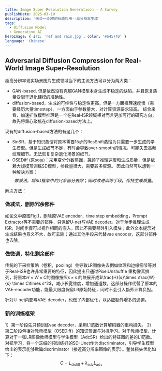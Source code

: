 ```yaml
---
title: Image Super-Resolution Generatioon - A Survey
publishDate: 2025-03-10
description: '来谈一谈DM的有趣应用--高分辨率生成'
tags:
  - Diffusion Model
  - Generative AI
heroImage: { src: 'ref and rain.jpg', color: '#64574D' }
language: 'Chinese'
---
```


## Adversarial Diffusion Compression for Real-World Image Super-Resolution
超高分辨率现实场景图片生成领域当下的主流方法可以分为两大类：

- GAN-based, 但是依然没有克服GAN模型本身生成不稳定的缺陷，并且恢复质量受限于退化建模的准确性。
- diffusion-based，生成的可控性与稳定性更高，但是一方面推理速度慢（需要经历大量timestep），一方面由于参数量大，对计算资源要求较高。
综合来看，加速扩散模型推理是一个在Real-ISR领域相对而言更加可行的研究方向，故先将重心聚焦在diffusion-based方法上。

现有的diffusion-based方法的有这几个：
- SinSR，基于知识蒸馏将原本需要15步的ResShift蒸馏为只需要一步生成的学生模型。但是生成细节不足，有时会导致over-smooth的情况，可能失去高频纹理细节。无法恢复复杂退化场景的细节。
- OSEDiff (原sota)：采用变分分数蒸馏，兼顾了推理速度和生成质量，但是依赖大规模预训练SD模型，参数量很大，需要较多资源。
因此自然可以想到一种解决方案：$$做减法，将SD框架中的冗余部分去除；同时改进训练手段，保持生成质量。$$

解决方法： 
### 做减法，删除冗余部件

如论文中原图Fig.1，删除原VAE encoder，time step embedding，Prompt Extractor等不需要的部件，只保留U-net与VAE decoder。对于单步推理生成ISR，时间步骤可以视作相同的嵌入，因此不需要额外引入模块；此外文本提示对生成结果也意义不大，故可去除；通过其他手段来代替vae encoder，这部分部件也去除。

### 做微调，特化剩余部件

传统的下采样策略（卷积，pooling）会导致LR图像失去例如纹理和边缘细节等对于Real-iSR也许非常重要的特征，因此提出只通过PixelUnshuffle 重构像素排列，将原本$H \times W \times C$的图像按照$s\times s$
的块展开成$\frac{H}{s}\times \frac{W}{s} \times C\times s^2$，减小长宽维度，增加通道数。这部分操作代替了原本的VAE-encoder功能，能最大限度保留LR原始特征，同时不会引入额外计算负担。

针对U-net内部与VAE-decoder，也做了内部优化，以适应额外增多的通道。

### 新的训练框架

1）第一阶段先只预训练vae decoder，采用L1范数计算解码器的重构损失。
2）第二阶段包括对教师模型（OSEDiff）的知识蒸馏与对抗学习。对于教师模型，计算对于一张LR图像教师模型与学生模型（AdcSR）给出的特征图的差的L1范数。对抗学习，将一个冻结的预训练好的SD-Unet作为discriminator，引导学生模型给出的表示能够欺骗discriminator（接近高分辨率图像的表示）。整体损失优化如下：$$C = L_{\text{distill}} + \lambda_{\text{adv}} L_{\text{adv}}$$

